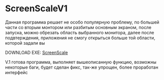 # ScreenScaleV1

Данная программа решает не особо популярную проблему, по большей части со вторым монтором или разбитым основным экраном, после запуска, можно обрезать область выбранного монитора, далее после подвтерждения, приложения не смогу открыться больше той области, которой задали вы

  DOWNLOAD EXE: [ScreenScale](https://drive.google.com/file/d/1vQbgQGmHAIJ9gByZhdBD3TsTrY5BAQQK/view?usp=sharing)


V.1 готова программа, выполняет вышеописанную функцию, возможны некоторые баги, будет сделан фикс, так-же упрощен, более проработан интерфейс
